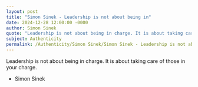 ```yaml
---
layout: post
title: "Simon Sinek - Leadership is not about being in"
date: 2024-12-28 12:00:00 -0000
author: Simon Sinek
quote: "Leadership is not about being in charge. It is about taking care of those in your charge."
subject: Authenticity
permalink: /Authenticity/Simon Sinek/Simon Sinek - Leadership is not about being in
---
```


Leadership is not about being in charge. It is about taking care of those in your charge.

- Simon Sinek
